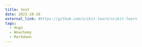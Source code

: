```yaml
---
title: test
date: 2023-10-26
external_link: #https://github.com/scikit-learn/scikit-learn
tags:
  - Hugo
  - Wowchemy
  - Markdown
---
```



<!--more-->
